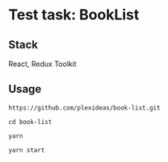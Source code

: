 # Test task: BookList

## Stack

React, Redux Toolkit

## Usage

```
https://github.com/plexideas/book-list.git

cd book-list

yarn

yarn start

```
